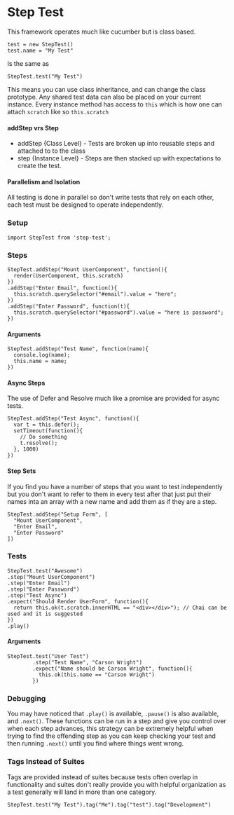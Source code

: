 # Step Test
This framework operates much like cucumber but is class based. 
```
test = new StepTest()
test.name = "My Test"
``` 
Is the same as 
```
StepTest.test("My Test")
```
This means you can use class inheritance, and can change the class prototype. Any shared test data can also be placed on your current instance. Every instance method has access to ```this``` which is how one can attach ```scratch``` like so ```this.scratch```

#### addStep vrs Step
* addStep {Class Level} - Tests are broken up into reusable steps and attached to to the class
* step {Instance Level} - Steps are then stacked up with expectations to create the test.

#### Parallelism and Isolation
All testing is done in parallel so don't write tests that rely on each other, each test must be designed to operate independently.

### Setup
```
import StepTest from 'step-test';
```

### Steps
```
StepTest.addStep("Mount UserComponent", function(){
  render(UserComponent, this.scratch)
})
.addStep("Enter Email", function(){
  this.scratch.querySelector("#email").value = "here";
})
.addStep("Enter Password", function(t){
  this.scratch.querySelector("#password").value = "here is password";
})
```

#### Arguments
```
StepTest.addStep("Test Name", function(name){
  console.log(name);
  this.name = name;
})
```

#### Async Steps
The use of Defer and Resolve much like a promise are provided for async tests.
```
StepTest.addStep("Test Async", function(){
  var t = this.defer();
  setTimeout(function(){
    // Do something
    t.resolve();
  }, 1000)
})
```

#### Step Sets
If you find you have a number of steps that you want to test independently but you don't want to refer to them in every test after that just put their names inta an array with a new name and add them as if they are a step.
```
StepTest.addStep("Setup Form", [
  "Mount UserComponent",
  "Enter Email",
  "Enter Password"
])
```

### Tests
```
StepTest.test("Awesome")
.step("Mount UserComponent")
.step("Enter Email")
.step("Enter Password")
.step("Test Async")
.expect("Should Render UserForm", function(){
  return this.ok(t.scratch.innerHTML == "<div></div>"); // Chai can be used and it is suggested
})
.play()
```
#### Arguments
```
StepTest.test("User Test")
        .step("Test Name", "Carson Wright")
        .expect("Name should be Carson Wright", function(){
          this.ok(this.name == "Carson Wright")
        })

```
### Debugging
You may have noticed that ```.play()``` is available, ```.pause()``` is also available, and ```.next()```. These functions can be run in a step and give you control over when each step advances, this strategy can be extremely helpful when trying to find the offending step as you can keep checking your test and then running ```.next()``` until you find where things went wrong.

### Tags Instead of Suites
Tags are provided instead of suites because tests often overlap in functionality and suites don't really provide you with helpful organization as a test generally will land in more than one category.
```
StepTest.test("My Test").tag("Me").tag("test").tag("Development")
```
